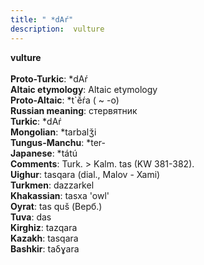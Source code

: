 ```yaml
---
title: " *dAŕ"
description:  vulture
---
```

<strong> vulture</strong><br><br>
<strong>Proto-Turkic</strong>:  *dAŕ<br>
<strong>Altaic etymology</strong>:  Altaic etymology<br>
<strong> Proto-Altaic</strong>:  *t`ĕ́ŕa ( ~ -o)<br>
<strong>Russian meaning</strong>:  стервятник<br>
<strong>Turkic</strong>:  *dAŕ<br>
<strong>Mongolian</strong>:  *tarbalǯi<br>
<strong>Tungus-Manchu</strong>:  *ter-<br>
<strong>Japanese</strong>:  *tátú<br>
<strong>Comments</strong>:  Turk. > Kalm. tas (KW 381-382).<br>
<strong>Uighur</strong>:  tasqara (dial., Malov - Xami)<br>
<strong>Turkmen</strong>:  dazzarkel<br>
<strong>Khakassian</strong>:  tasxa 'owl'<br>
<strong>Oyrat</strong>:  tas quš (Верб.)<br>
<strong>Tuva</strong>:  das<br>
<strong>Kirghiz</strong>:  tazqara<br>
<strong>Kazakh</strong>:  tasqara<br>
<strong>Bashkir</strong>:  taδɣara<br>



